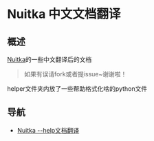 # Nuitka 中文文档翻译


## 概述

[Nuitka](https://github.com/Nuitka/Nuitka)的一些中文翻译后的文档
> 如果有误请fork或者提issue~谢谢啦！

helper文件夹内放了一些帮助格式化啥的python文件  

## 导航
* [Nuitka --help文档翻译](docs/--help.md)
